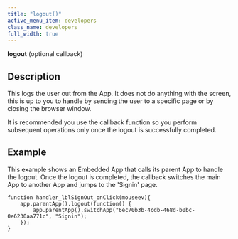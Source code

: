 ```yaml
---
title: "logout()"
active_menu_item: developers
class_name: developers
full_width: true
---
```



**logout** (optional callback)

## Description

This logs the user out from the App. It does not do anything with the screen, this is up to you to handle by sending the user to a specific page or by closing the browser window.

It is recommended you use the callback function so you perform subsequent operations only once the logout is successfully completed.

## Example

This example shows an Embedded App that calls its parent App to handle the logout. Once the logout is completed, the callback switches the main App to another App and jumps to the 'Signin' page.

    function handler_lblSignOut_onClick(mouseev){
        app.parentApp().logout(function() {
            app.parentApp().switchApp("6ec70b3b-4cdb-468d-b0bc-0e6230aa771c", "Signin"); 
        });       
    }
   

